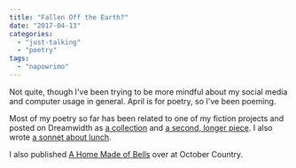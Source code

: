 ```yaml
---
title: "Fallen Off the Earth?"
date: "2017-04-13"
categories: 
  - "just-talking"
  - "poetry"
tags: 
  - "napowrimo"
---
```


Not quite, though I've been trying to be more mindful about my social media and computer usage in general. April is for poetry, so I've been poeming.

Most of my poetry so far has been related to one of my fiction projects and posted on Dreamwidth as [a collection](https://rainbowfic.dreamwidth.org/1389190.html) and [a second, longer piece](https://rainbowfic.dreamwidth.org/1389916.html). I also wrote [a sonnet about lunch](http://secondhandpagan.tumblr.com/post/159519392070/lunch).

I also published [A Home Made of Bells](http://paganbloggers.com/octobercountry/blog/2017/04/11/a-home-made-of-bells/) over at October Country.
